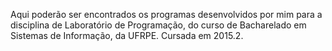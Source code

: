 Aqui poderão ser encontrados os programas desenvolvidos por mim para a disciplina de Laboratório de Programação, do curso de Bacharelado em Sistemas de Informação, da UFRPE.
Cursada em 2015.2.
